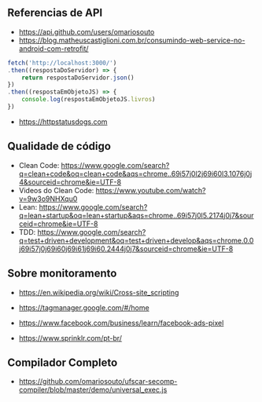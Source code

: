 ## Referencias de API
- https://api.github.com/users/omariosouto
- https://blog.matheuscastiglioni.com.br/consumindo-web-service-no-android-com-retrofit/
```js
fetch('http://localhost:3000/')
.then((respostaDoServidor) => {
	return respostaDoServidor.json()
})
.then((respostaEmObjetoJS) => {
	console.log(respostaEmObjetoJS.livros)
})
```
- https://httpstatusdogs.com

## Qualidade de código

- Clean Code: https://www.google.com/search?q=clean+code&oq=clean+code&aqs=chrome..69i57j0l2j69i60l3.1076j0j4&sourceid=chrome&ie=UTF-8
- Videos do Clean Code: https://www.youtube.com/watch?v=9w3o9NHXqu0
- Lean: https://www.google.com/search?q=lean+startup&oq=lean+startup&aqs=chrome..69i57j0l5.2174j0j7&sourceid=chrome&ie=UTF-8
- TDD: https://www.google.com/search?q=test+driven+development&oq=test+driven+develop&aqs=chrome.0.0j69i57j0j69i60j69i61j69i60.2444j0j7&sourceid=chrome&ie=UTF-8


## Sobre monitoramento
- https://en.wikipedia.org/wiki/Cross-site_scripting

- https://tagmanager.google.com/#/home
- https://www.facebook.com/business/learn/facebook-ads-pixel
- https://www.sprinklr.com/pt-br/


## Compilador Completo
- https://github.com/omariosouto/ufscar-secomp-compiler/blob/master/demo/universal_exec.js